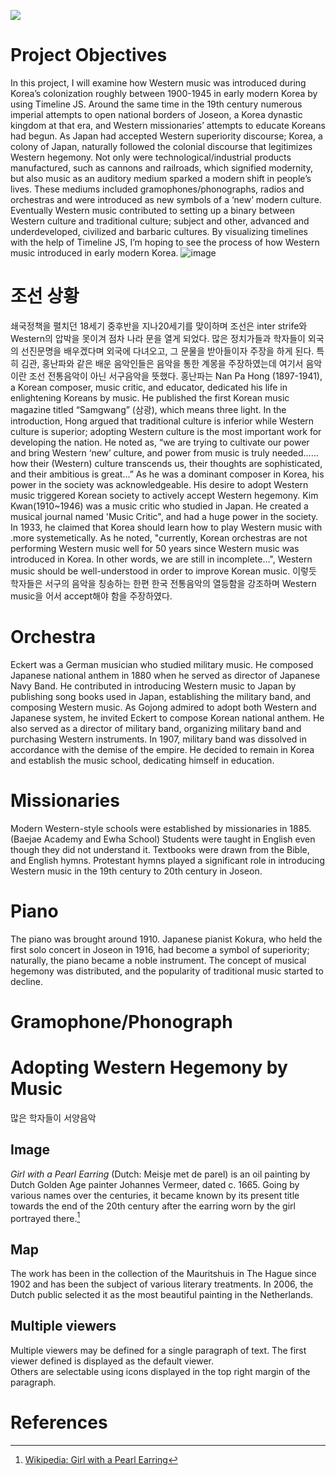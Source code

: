<a href="https://juncture-digital.org"><img src="https://juncture-digital.org/images/ve-button.png"></a>

<param ve-config 
       title="Western Music and Modernity in Early Modern Korea"
       author="Jiyoon Auo"
       banner="https://www.vectorstock.com/royalty-free-vector/traditional-asian-patterns-abstract-background-vector-37551869" 
       layout="vertical">

<!-- Entities discussed throughout the essay are typically defined before the essay text and
     are thus available in all text.  Entity identifiers (QIDs) can be found in either
     Wikipedia or Wikidata (https://www.wikidata.org)> -->
<param ve-entity eid="Q185372"> <!-- Girl with a Pearl Earring painting -->
<param ve-entity eid="Q41264"> <!-- Johannes Vermeer -->
<param ve-entity eid="Q221092"> <!-- Mauritshuis -->
<param ve-entity eid="Q36600"> <!-- The Hague -->

# Project Objectives

In this project, I will examine how Western music was introduced during Korea’s colonization roughly between 1900-1945 in early modern Korea by using Timeline JS. Around the same time in the 19th century numerous imperial attempts to open national borders of Joseon, a Korea dynastic kingdom at that era, and Western missionaries’ attempts to educate Koreans had begun. As Japan had accepted Western superiority discourse; Korea, a colony of Japan, naturally followed the colonial discourse that legitimizes Western hegemony. Not only were technological/industrial products manufactured, such as cannons and railroads, which signified modernity, but also music as an auditory medium sparked a modern shift in people’s lives. These mediums included gramophones/phonographs, radios and orchestras and were introduced as new symbols of a ‘new’ modern culture. Eventually Western music contributed to setting up a binary between Western culture and traditional culture; subject and other, advanced and underdeveloped, civilized and barbaric cultures. By visualizing timelines with the help of Timeline JS, I’m hoping to see the process of how Western music introduced in early modern Korea. 
![image](https://user-images.githubusercontent.com/93286626/139331545-68523590-a912-489f-85e9-72215ff9d73e.png)


# 조선 상황

쇄국정책을 펼치던 18세기 중후반을 지나20세기를 맞이하며 조선은 inter strife와 Western의 압박을 못이겨 점차 나라 문을 열게 되었다. 많은 정치가들과 학자들이 외국의 선진문명을 배우겠다며 외국에 다녀오고, 그 문물을 받아들이자 주장을 하게 된다. 특히 김관, 홍난파와 같은 배운 음악인들은 음악을 통한 계몽을 주장하였는데 여기서 음악이란 조선 전통음악이 아닌 서구음악을 뜻했다. 홍난파는 Nan Pa Hong (1897-1941), a Korean composer, music critic, and educator, dedicated his life in enlightening Koreans by music. He published the first Korean music magazine titled “Samgwang” (삼광), which means three light. In the introduction, Hong argued that traditional culture is inferior while Western culture is superior; adopting Western culture is the most important work for developing the nation. He noted as, “we are trying to cultivate our power and bring Western ‘new’ culture, and power from music is truly needed……how their (Western) culture transcends us, their thoughts are sophisticated, and their ambitious is great…” As he was a dominant composer in Korea, his power in the society was acknowledgeable. His desire to adopt Western music triggered Korean society to actively accept Western hegemony. Kim Kwan(1910~1946) was a music critic who studied in Japan. He created a musical journal named 'Music Critic", and had a huge power in the society. In 1933, he claimed that Korea should learn how to play Western music with .more systemetically. As he noted, "currently, Korean orchestras are not performing Western music well for 50 years since Western music was introduced in Korea. In other words, we are still in incomplete...", Western music should be well-understood in order to improve Korean music. 이렇듯 학자들은 서구의 음악을 칭송하는 한편 한국 전통음악의 열등함을 강조하며 Western music을 어서 accept해야 함을 주장하였다.

# Orchestra

Eckert was a German musician who studied military music. He composed Japanese national anthem in 1880 when he served as director of Japanese Navy Band. He contributed in introducing Western music to Japan by publishing song books used in Japan, establishing the military band, and composing Western music. As Gojong admired to adopt both Western and Japanese system, he invited Eckert to compose Korean national anthem. He also served as a director of military band, organizing military band and purchasing Western instruments. In 1907, military band was dissolved in accordance with the  demise of the empire. He decided to remain in Korea and establish the music school, dedicating himself in education.

# Missionaries

Modern Western-style schools were established by missionaries in 1885. (Baejae Academy and Ewha School)
Students were taught in English even though they did not understand it. Textbooks were drawn from the Bible, and English hymns. Protestant hymns played a significant role in introducing Western music in the 19th century to 20th century in Joseon. 

# Piano

The piano was brought around 1910. Japanese pianist Kokura, who held the first solo concert in Joseon in 1916, had become a symbol of superiority; naturally, the piano became a noble instrument. The concept of musical hegemony was distributed, and the popularity of traditional music started to decline. 

# Gramophone/Phonograph


# Adopting Western Hegemony by Music

많은 학자들이 서양음악


## Image

_Girl with a Pearl Earring_ (Dutch: Meisje met de parel) is an oil painting by Dutch Golden Age painter Johannes Vermeer, 
dated c. 1665. Going by various names over the centuries, it became known by its present title towards the end of the 
20th century after the earring worn by the girl portrayed there.[^1]
<param ve-image 
       label="Girl with a Pearl Earring" 
       description="painting by Johannes Vermeer" 
       license="public domain" 
       url="https://upload.wikimedia.org/wikipedia/commons/0/0f/1665_Girl_with_a_Pearl_Earring.jpg">

## Map

The work has been in the collection of the Mauritshuis in The Hague since 1902 and has been the subject of various 
literary treatments. In 2006, the Dutch public selected it as the most beautiful painting in the Netherlands.
<param ve-map center="Q36600" zoom="11" prefer-geojson>

## Multiple viewers

Multiple viewers may be defined for a single paragraph of text.  The first viewer defined is displayed as the default viewer.  
Others are selectable using icons displayed in the top right margin of the paragraph.
<param ve-image 
       manifest="https://iiif.juncture-digital.org/manifest/6dd738aed85597cac540ad31dd5818e86ef7f2918c7b43a9eb3123d5538e6e4c">
<param ve-map center="Q36600" zoom="11">

# References

[^1]: [Wikipedia: Girl with a Pearl Earring](https://en.wikipedia.org/wiki/Girl_with_a_Pearl_Earring)

